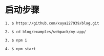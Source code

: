 # 启动步骤
    1. $ https://github.com/xuya227939/blog.git

    2. $ cd blog/examples/webpack/my-app/

    3. $ npm i

    4. $ npm start